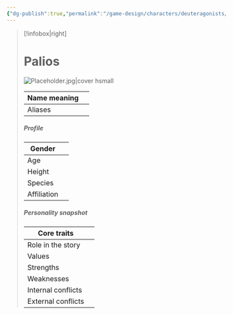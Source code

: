 ```yaml
---
{"dg-publish":true,"permalink":"/game-design/characters/deuteragonists/char-sheet-palios/"}
---
```


> [!infobox|right]
> # **Palios**
> ![Placeholder.jpg|cover hsmall](/img/user/Media/Placeholder.jpg)
> 
> | Name meaning |  |
> | ---- | ---- |
> | Aliases |  |
> 
> ##### **Profile**
> | Gender |  |
> | ---- | ---- |
> | Age |  |
> | Height |  |
> | Species |  |
> | Affiliation |  |
> 
> ##### **Personality snapshot**
> | Core traits |  |
> | ---- | ---- |
> | Role in the story |   |
> | Values |  |
> | Strengths |  |
> | Weaknesses |  |
> | Internal conflicts |  |
> | External conflicts |  |!
> 
